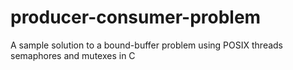 # producer-consumer-problem
A sample solution to a bound-buffer problem using POSIX threads semaphores and mutexes in C
